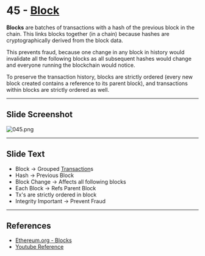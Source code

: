 # 45 - [Block](Block.md)

**Blocks** are batches of transactions with a hash of the previous block in the chain. This links blocks together (in a chain) because hashes are cryptographically derived from the block data. 

This prevents fraud, because one change in any block in history would invalidate all the following blocks as all subsequent hashes would change and everyone running the blockchain would notice. 

To preserve the transaction history, blocks are strictly ordered (every new block created contains a reference to its parent block), and transactions within blocks are strictly ordered as well.

___
## Slide Screenshot
![045.png](../../images/1.Ethereum%20101/045.png)
___
## Slide Text
- Block -> Grouped [Transaction](Transaction.md)s
- Hash -> Previous Block
- Block Change -> Affects all following blocks
- Each Block -> Refs Parent Block
- Tx's are strictly ordered in block
- Integrity Important -> Prevent Fraud 
___
## References
-  [Ethereum.org - Blocks](https://ethereum.org/en/developers/docs/blocks/)
- [Youtube Reference](https://youtu.be/ltvTIr4K63s?t=281)